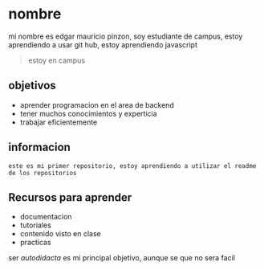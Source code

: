 # nombre
mi nombre es edgar mauricio pinzon, soy estudiante de campus, estoy aprendiendo a usar git hub, estoy aprendiendo javascript 



>estoy en campus



##  objetivos

- aprender programacion en el area de backend 
- tener muchos conocimientos y experticia
- trabajar eficientemente 

## informacion
``` este es mi primer repositorio, estoy aprendiendo a utilizar el readme de los repositorios  ``` 

## Recursos para aprender ##

+ documentacion
+ tutoriales
+ contenido visto en clase 
+ practicas



ser *autodidacta* es mi principal objetivo, aunque se que no sera facil 

